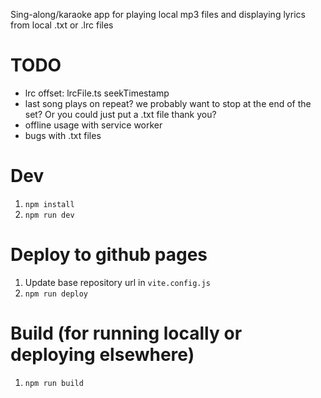 Sing-along/karaoke app for playing local mp3 files and displaying lyrics from local .txt or .lrc files

# TODO

- lrc offset: lrcFile.ts seekTimestamp
- last song plays on repeat? we probably want to stop at the end of the set? Or you could just put a .txt file thank you?
- offline usage with service worker
- bugs with .txt files

# Dev

1. `npm install`
1. `npm run dev` 

# Deploy to github pages

1. Update base repository url in `vite.config.js`
1. `npm run deploy`

# Build (for running locally or deploying elsewhere)

1. `npm run build`